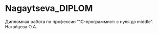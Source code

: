 # Nagaytseva_DIPLOM
Дипломная работа по профессии "1C-программист: с нуля до middle". Нагайцева О.А.
